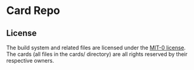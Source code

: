 # Card Repo

## License

The build system and related files are licensed under the [MIT-0 license](LICENSE).  
The cards (all files in the cards/ directory) are all rights reserved by their respective owners.

